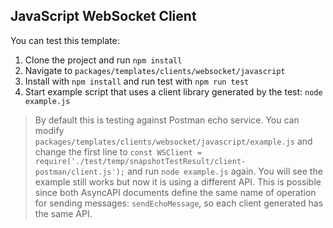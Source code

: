 ## JavaScript WebSocket Client

You can test this template:
1. Clone the project and run `npm install`
2. Navigate to `packages/templates/clients/websocket/javascript`
3. Install with `npm install` and run test with `npm run test`
4. Start example script that uses a client library generated by the test: `node example.js`

> By default this is testing against Postman echo service. You can modify `packages/templates/clients/websocket/javascript/example.js` and change the first line to `const WSClient = require('./test/temp/snapshotTestResult/client-postman/client.js');` and run `node example.js` again. You will see the example still works but now it is using a different API. This is possible since both AsyncAPI documents define the same name of operation for sending messages: `sendEchoMessage`, so each client generated has the same API.
